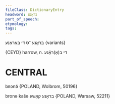 ```yaml
---
fileClass: DictionaryEntry
headword: בראָנע
part_of_speech: 
etymology: 
tags: 
---
```

בראָנע 
־ס
די
באָראָנע {variants}

{CEYD}
harrow, n.	די ב(אָ)ראָ֜נע

CENTRAL
========

bʀɔnə̃ {POLAND, Wolbrom, 50196}

bronə kašə בראָנע קאַשע {POLAND, Warsaw, 52211} 